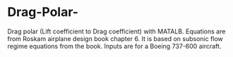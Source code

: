 # Drag-Polar-
Drag polar (Lift coefficient to Drag coefficient) with MATALB. Equations are from Roskam airplane design book chapter 6. It is based on subsonic flow regime equations from the book. Inputs are for a Boeing 737-600 aircraft.
